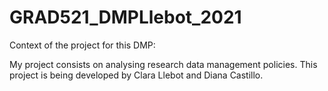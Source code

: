 # GRAD521_DMPLlebot_2021

Context of the project for this DMP:

My project consists on analysing research data management policies. 
This project is being developed by Clara Llebot and Diana Castillo. 

